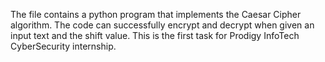 The file contains a python program that implements the Caesar Cipher algorithm.
The code can successfully encrypt and decrypt when given an input text and the shift value.
This is the first task for Prodigy InfoTech CyberSecurity internship.
